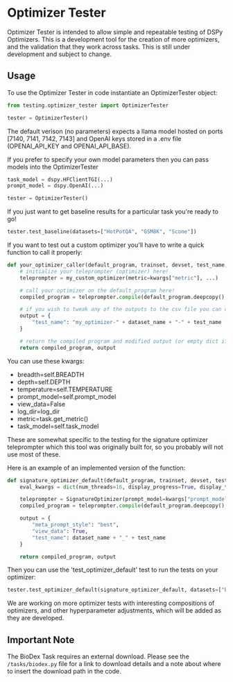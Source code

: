 # Optimizer Tester

Optimizer Tester is intended to allow simple and repeatable testing of DSPy Optimizers.  This is a development tool for the creation of more optimizers, and the validation that they work across tasks.  This is still under development and subject to change.

## Usage 

To use the Optimizer Tester in code instantiate an OptimizerTester object:

```python
from testing.optimizer_tester import OptimizerTester

tester = OptimizerTester()
```

The default verison (no parameters) expects a llama model hosted on ports [7140, 7141, 7142, 7143] and OpenAI keys stored in a .env file (OPENAI_API_KEY and OPENAI_API_BASE).

If you prefer to specify your own model parameters then you can pass models into the OptimizerTester

```python
task_model = dspy.HFClientTGI(...)
prompt_model = dspy.OpenAI(...)

tester = OptimizerTester()
```

If you just want to get baseline results for a particular task you're ready to go!

```python
tester.test_baseline(datasets=["HotPotQA", "GSM8K", "Scone"])
```

If you want to test out a custom optimizer you'll have to write a quick function to call it properly:

```python
def your_optimizer_caller(default_program, trainset, devset, test_name, dataset_name, kwargs):
    # initialize your teleprompter (optimizer) here!
    teleprompter = my_custom_optimizer(metric=kwargs["metric"], ...)

    # call your optimizer on the default_program here!
    compiled_program = teleprompter.compile(default_program.deepcopy(), trainset=trainset, ...)

    # if you wish to tweak any of the outputs to the csv file you can do that here
    output = {
        "test_name": "my_optimizer-" + dataset_name + "-" + test_name
    }

    # return the compiled program and modified output (or empty dict if no changes made)
    return compiled_program, output
```

You can use these kwargs:
- breadth=self.BREADTH
- depth=self.DEPTH
- temperature=self.TEMPERATURE
- prompt_model=self.prompt_model
- view_data=False
- log_dir=log_dir
- metric=task.get_metric()
- task_model=self.task_model

These are somewhat specific to the testing for the signature optimizer teleprompter which this tool was originally built for, so you probably will not use most of these.

Here is an example of an implemented version of the function:

```python
def signature_optimizer_default(default_program, trainset, devset, test_name, dataset_name, kwargs):
    eval_kwargs = dict(num_threads=16, display_progress=True, display_table=0)

    teleprompter = SignatureOptimizer(prompt_model=kwargs["prompt_model"], task_model=kwargs["task_model"], metric=kwargs["metric"], breadth=kwargs["breadth"], depth=kwargs["depth"], init_temperature=kwargs["temperature"], verbose=False, log_dir=kwargs["log_dir"])
    compiled_program = teleprompter.compile(default_program.deepcopy(), devset=trainset, evalset=devset, eval_kwargs=eval_kwargs)

    output = {
        "meta_prompt_style": "best",
        "view_data": True,
        "test_name": dataset_name + "_" + test_name
    }

    return compiled_program, output
```

Then you can use the 'test_optimizer_default' test to run the tests on your optimizer:

```python
tester.test_optimizer_default(signature_optimizer_default, datasets=["BioDex", "Tweet", "Tweet Metric"])
```

We are working on more optimizer tests with interesting compositions of optimizers, and other hyperparameter adjustments, which will be added as they are developed.

## Important Note

The BioDex Task requires an external download.  Please see the `/tasks/biodex.py` file for a link to download details and a note about where to insert the download path in the code.